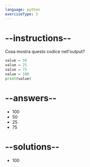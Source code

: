 ```yaml
---
language: python
exerciseType: 3
---
```


# --instructions--

Cosa mostra questo codice nell'output?
```python
value = 50
value = 25
value = 75
value = 100
print(value)
```

# --answers--

- 100
- 50
- 25
- 75

# --solutions--

- 100
